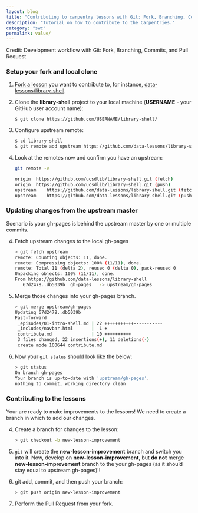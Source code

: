 ```yaml
---
layout: blog
title: "Contributing to carpentry lessons with Git: Fork, Branching, Commits & Pull Requests"
description: "Tutorial on how to contribute to the Carpentries."
category: "swc"
permalink: value/
---
```


Credit: 
Development workflow with Git: Fork, Branching, Commits, and Pull Request

### Setup your fork and local clone

1. [Fork a lesson](http://help.github.com/fork-a-repo/) you want to contribute to, for instance, [data-lessons/library-shell](https://github.com/data-lessons/library-shell/). 

2. Clone the **library-shell** project to your local machine (**USERNAME** - your GitHub user account name): 

    ```
    $ git clone https://github.com/USERNAME/library-shell/
    ```

3. Configure upstream remote: 

    ```sh
    $ cd library-shell
    $ git remote add upstream https://github.com/data-lessons/library-shell/
    ```

4. Look at the remotes now and confirm you have an upstream: 

    ```bash
    git remote -v 
    ```

    ```bash
    origin  https://github.com/ucsdlib/library-shell.git (fetch)
    origin  https://github.com/ucsdlib/library-shell.git (push)
    upstream    https://github.com/data-lessons/library-shell.git (fetch)
    upstream    https://github.com/data-lessons/library-shell.git (push)
    ```

### Updating changes from the upstream master

Scenario is your gh-pages is behind the upstream master by one or multiple commits.

4. Fetch upstream changes to the local gh-pages

    ```bash
    > git fetch upstream
    remote: Counting objects: 11, done.
    remote: Compressing objects: 100% (11/11), done.
    remote: Total 11 (delta 2), reused 0 (delta 0), pack-reused 0
    Unpacking objects: 100% (11/11), done.
    From https://github.com/data-lessons/library-shell
       67d2478..db5039b  gh-pages   -> upstream/gh-pages
    ```

5. Merge those changes into your gh-pages branch.

    ```bash
    > git merge upstream/gh-pages
    Updating 67d2478..db5039b
    Fast-forward
     _episodes/01-intro-shell.md | 22 +++++++++++-----------
     _includes/navbar.html       |  1 +
     contribute.md               | 10 ++++++++++
     3 files changed, 22 insertions(+), 11 deletions(-)
     create mode 100644 contribute.md
    ```

6. Now your `git status` should look like the below: 

    ```bash
    > git status
    On branch gh-pages
    Your branch is up-to-date with 'upstream/gh-pages'.
    nothing to commit, working directory clean
    ```

### Contributing to the lessons

Your are ready to make improvements to the lessons! We need to create a branch in which to add our changes. 

4. Create a branch for changes to the lesson: 

    ```bash
    > git checkout -b new-lesson-improvement
    ```

5. `git` will create the **new-lesson-improvement** branch and switch you into it. Now, develop on **new-lesson-improvement**, but **do not** merge **new-lesson-improvement** branch to the your gh-pages (as it should stay equal to upstream gh-pages)!!

6. git add, commit, and then push your branch: 

    ```bash
    > git push origin new-lesson-improvement
    ```

7. Perform the Pull Request from your fork. 